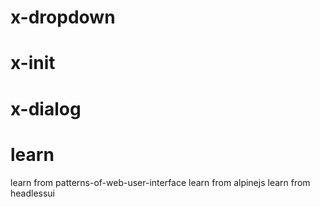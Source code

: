 # x-dropdown

<x-dropdown>

# x-init

<x-init>

# x-dialog

<x-dialog>

# learn

learn from patterns-of-web-user-interface
learn from alpinejs
learn from headlessui
